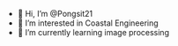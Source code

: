 - 👋 Hi, I’m @Pongsit21
- 👀 I’m interested in Coastal Engineering
- 🌱 I’m currently learning image processing

<!---
Pongsit21/Pongsit21 is a ✨ special ✨ repository because its `README.md` (this file) appears on your GitHub profile.
You can click the Preview link to take a look at your changes.
--->
